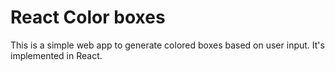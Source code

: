 # React Color boxes

This is a simple web app to generate colored boxes based on user input. It's implemented in React.
